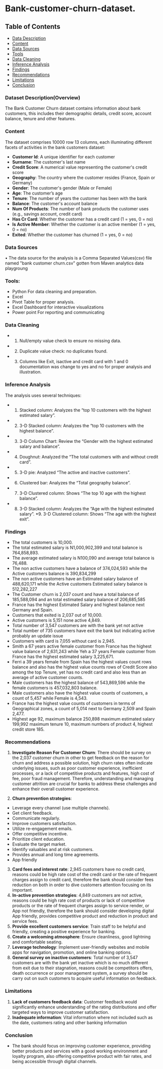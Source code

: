 # Bank-customer-churn-dataset.
## Table of Contents
- [Data Description](#dataset-description)
- [Content](#content)
- [Data Sources](#data-sources)
- [Tools](#tools)
- [Data Cleaning](#data-cleaning)
- [Inference Analysis](#inference-analysis)
- [Findings](#findings)
- [Recommendations](#recommendations)
- [Limitations](#limitations)
- [Conclusion](#conclusion)

### Dataset Description(Overview)
The Bank Customer Churn dataset contains information about bank customers, this includes their demographic details, credit score, account balance, tenure and other features.

### Content
 The dataset comprises 10000 row 13 columns, each illuminating different facets of activities in the bank customers dataset:

- **Customer Id**: A unique identifier for each customer
- **Surname**: The customer's last name
- **Credit Score**: A numerical value representing the customer's credit score
- **Geography**: The country where the customer resides (France, Spain or Germany)
- **Gender**: The customer's gender (Male or Female)
- **Age**:  The customer’s age
- **Tenure**: The number of years the customer has been with the bank
- **Balance**: The customer's account balance
- **Num Of Products**: The number of bank products the customer uses (e.g., savings account, credit card)
- **Has Cr Card**: Whether the customer has a credit card (1 = yes, 0 = no)
- **Is Active Member**: Whether the customer is an active member (1 = yes, 0 = no)
- **Exited**: Whether the customer has churned (1 = yes, 0 = no)

### Data Sources 

•	The data source for the analysis is a Comma Separated Values(csv) file named "bank customer churn.csv" gotten from Maven analytics data playgroung
### Tools:
* Python For data cleaning and preparation.
* Excel
* Pivot Table for proper analysis.
* Excel Dashboard for interactive visualizations
* Power point For reporting and communicating

### Data Cleaning
* 1. Null/empty value check to ensure no missing data.
* 2. Duplicate value check: no duplicates found.
* 3. Columns like Exit, isactive and credit card with 1 and 0 documentation was change to yes and no for proper analysis and illustration.

### Inference Analysis
  The analysis uses several techniques:
* 1. Stacked column: Analyzes the “top 10 customers with the highest estimated salary”.
* 2. 3-D Stacked column: Analyzes the “top 10 customers with the highest balance”.
* 3. 3-D Column Chart: Review the “Gender with the highest estimated salary and balance”.
* 4. Doughnut: Analyzed the “The total customers with and without credit card”.
* 5. 3-D pie: Analyzed “The active and inactive customers”.
* 6. Clustered bar: Analyzes the “Total geography balance”.
* 7. 3-D Clustered column: Shows “The top 10 age with the highest balance”.
* 8. 3-D Stacked column: Analyzes the “Age with the highest estimated salary”.
*9. 3-D Clustered column: Shows “The age with the highest exit”.
 
### Findings
* The total customers is 10,000.
* The total estimated salary is N1,000,902,399 and total balance is 764,858,893.
* The average estimated salary is N100,090 and average total balance is 76,488.
* The non active customers have a balance of 374,024,593 while the Active customers balance is 390,834,299
* The non active customers have an Estimated salary balance of 488,620,171 while the Active customers Estimated salary balance is 512,282,227
* The Customer churn is 2,037 count and have a total balance of 185,588,094 and an total estimated salary balance of 206,685,585
* France has the highest Estimated Salary and highest balance next Germany and Spain.
* Customers that exited is 2,037 out of 10,000.
* Active customers is 5,151 none active 4,849.
* Total number of 3,547 customers are with the bank yet not active
* Total number of 735 customers have exit the bank but indicating active probably an update issue
* Customers with card is 7,055 without card is 2,945.
* Smith a 67 years active female customer from France has the highest value balance of 2,631,243 while Yeh a 37 years Female customer from France has the highest estimated salary 3,225,671.
* Ferri a 39 years female from Spain has the highest values count rows balance and also has the highest value counts rows of Credit Score also among the top Tenure, yet has no credit card and also less than an average of active customer counts.
* Male customers has the highest balance of 543,869,596 while the female customers is 457,032,803 balance.
* Male customers also have the highest value counts of customers, a count of 5,457 while Female is 4,543.
* France has the highest value counts of customers in terms of Geographical zones, a count of 5,014 next to Germany 2,509 and Spain 2,477.
* Highest age 92, maximum balance 250,898 maximum estimated salary 199,992 maximum tenure 10, maximum numbers of product 4, highest credit store 185.

### Recommendations
1. **Investigate Reason For Customer Churn**: There should be survey on the 2,037 customer churn in other to get feedback on the reason for churn and address a possible solution, high churn rates often indicate underlying issues, such as poor customer experience, inefficient processes, or a lack of competitive products and features, high cost of fee, poor fraud management. Therefore, understanding and managing customer attrition are crucial for banks to address these challenges and enhance their overall customer experience.

2. **Churn prevention strategies**:
- Leverage every channel (use multiple channels).
- Get client feedback.
- Communicate regularly.
- Improve customers satisfaction.
- Utilize re-engagement emails.
- Offer competitive incentive.
- Prioritize client education.
- Evaluate the target market.
- Identify valuables and at risk customers.
- Provides annual and long time agreements.
- App friendly
3. **Card fees and interest rate**: 2,945 customers have no credit card, reasons could be high rate cost of the credit card or the rate of frequent charges assign to credit card, therefore the bank should consider fees reduction on both in order to dive customers attention focusing on its important.
4. **In-active prevention strategies**: 4,849 customers are not active, reasons could be high rate cost of products or lack of competitive products or the rate of frequent charges assign to service render, or App not friendly, therefore the bank should consider developing digital App friendly, provides competitive product and reduction in product and service fees.
5. **Provide excellent customers service**: Train staff to be helpful and friendly, creating a positive experience for banking.
6. **Create a welcoming atmosphere**: Ensure cleanliness, good lightning and comfortable seating.
7. **Leverage technology**: Implement user-friendly websites and mobile apps for navigation, promotion, and online banking options.
8. **General survey on inactive customers**: Total number of 3,547 customers are with the bank yet inactive which is no much different from exit due to their stagnation, reasons could be competitors offers, death occurrence or poor management system, a survey should be carry out on such customers to acquire useful information on feedback.

### Limitations
1. **Lack of customers feedback data**: Customer feedback would significantly enhance understanding of the rating distributions and offer targeted ways to improve customer satisfaction.
2. **Inadequate information**: Vital information where not included such as the date, customers rating and other banking information 

### Conclusion
- The bank should focus on improving customer experience, providing better products and services with a good working environment and loyalty program, also offering competitive product with fair rates, and being accessible through digital channels.


